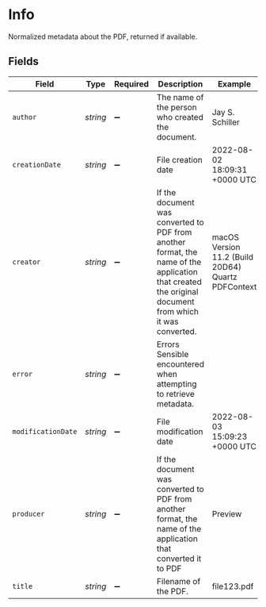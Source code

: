 # Info

Normalized metadata about the PDF, returned if available.


## Fields

| Field                                                                                                                                                 | Type                                                                                                                                                  | Required                                                                                                                                              | Description                                                                                                                                           | Example                                                                                                                                               |
| ----------------------------------------------------------------------------------------------------------------------------------------------------- | ----------------------------------------------------------------------------------------------------------------------------------------------------- | ----------------------------------------------------------------------------------------------------------------------------------------------------- | ----------------------------------------------------------------------------------------------------------------------------------------------------- | ----------------------------------------------------------------------------------------------------------------------------------------------------- |
| `author`                                                                                                                                              | *string*                                                                                                                                              | :heavy_minus_sign:                                                                                                                                    | The name of the person who created the document.                                                                                                      | Jay S. Schiller                                                                                                                                       |
| `creationDate`                                                                                                                                        | *string*                                                                                                                                              | :heavy_minus_sign:                                                                                                                                    | File creation date                                                                                                                                    | 2022-08-02 18:09:31 +0000 UTC                                                                                                                         |
| `creator`                                                                                                                                             | *string*                                                                                                                                              | :heavy_minus_sign:                                                                                                                                    | If the document was converted to PDF from another format, the name of the application that created the original document from which it was converted. | macOS Version 11.2 (Build 20D64) Quartz PDFContext                                                                                                    |
| `error`                                                                                                                                               | *string*                                                                                                                                              | :heavy_minus_sign:                                                                                                                                    | Errors Sensible encountered when attempting to retrieve metadata.                                                                                     |                                                                                                                                                       |
| `modificationDate`                                                                                                                                    | *string*                                                                                                                                              | :heavy_minus_sign:                                                                                                                                    | File modification date                                                                                                                                | 2022-08-03 15:09:23 +0000 UTC                                                                                                                         |
| `producer`                                                                                                                                            | *string*                                                                                                                                              | :heavy_minus_sign:                                                                                                                                    | If the document was converted to PDF from another format, the name of the application that converted it to PDF                                        | Preview                                                                                                                                               |
| `title`                                                                                                                                               | *string*                                                                                                                                              | :heavy_minus_sign:                                                                                                                                    | Filename of the PDF.                                                                                                                                  | file123.pdf                                                                                                                                           |